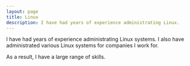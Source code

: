 ```yaml
---
layout: page
title: Linux
description: I have had years of experience administrating Linux.
---
```


I have had years of experience administrating Linux systems.  I also have
administrated various Linux systems for companies I work for.

As a result, I have a large range of skills.
